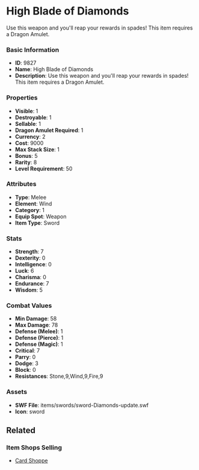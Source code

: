 # High Blade of Diamonds

Use this weapon and you'll reap your rewards in spades! This item requires a Dragon Amulet.

### Basic Information

- **ID**: 9827
- **Name**: High Blade of Diamonds
- **Description**: Use this weapon and you&#039;ll reap your rewards in spades! This item requires a Dragon Amulet.

### Properties

- **Visible**: 1
- **Destroyable**: 1
- **Sellable**: 1
- **Dragon Amulet Required**: 1
- **Currency**: 2
- **Cost**: 9000
- **Max Stack Size**: 1
- **Bonus**: 5
- **Rarity**: 8
- **Level Requirement**: 50

### Attributes

- **Type**: Melee
- **Element**: Wind
- **Category**: 1
- **Equip Spot**: Weapon
- **Item Type**: Sword

### Stats

- **Strength**: 7
- **Dexterity**: 0
- **Intelligence**: 0
- **Luck**: 6
- **Charisma**: 0
- **Endurance**: 7
- **Wisdom**: 5

### Combat Values

- **Min Damage**: 58
- **Max Damage**: 78
- **Defense (Melee)**: 1
- **Defense (Pierce)**: 1
- **Defense (Magic)**: 1
- **Critical**: 7
- **Parry**: 0
- **Dodge**: 3
- **Block**: 0
- **Resistances**: Stone,9,Wind,9,Fire,9

### Assets

- **SWF File**: items/swords/sword-Diamonds-update.swf
- **Icon**: sword

## Related

### Item Shops Selling

- [Card Shoppe](../item-shops/340-card-shoppe.md)

